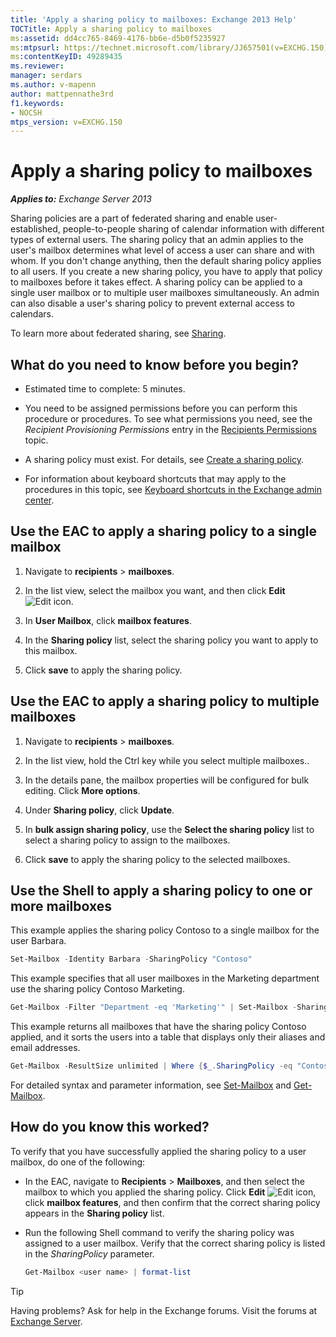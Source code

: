 ```yaml
---
title: 'Apply a sharing policy to mailboxes: Exchange 2013 Help'
TOCTitle: Apply a sharing policy to mailboxes
ms:assetid: dd4cc765-8469-4176-bb6e-d5b0f5235927
ms:mtpsurl: https://technet.microsoft.com/library/JJ657501(v=EXCHG.150)
ms:contentKeyID: 49289435
ms.reviewer: 
manager: serdars
ms.author: v-mapenn
author: mattpennathe3rd
f1.keywords:
- NOCSH
mtps_version: v=EXCHG.150
---
```


# Apply a sharing policy to mailboxes

_**Applies to:** Exchange Server 2013_

Sharing policies are a part of federated sharing and enable user-established, people-to-people sharing of calendar information with different types of external users. The sharing policy that an admin applies to the user's mailbox determines what level of access a user can share and with whom. If you don't change anything, then the default sharing policy applies to all users. If you create a new sharing policy, you have to apply that policy to mailboxes before it takes effect. A sharing policy can be applied to a single user mailbox or to multiple user mailboxes simultaneously. An admin can also disable a user's sharing policy to prevent external access to calendars.

To learn more about federated sharing, see [Sharing](sharing-exchange-2013-help.md).

## What do you need to know before you begin?

- Estimated time to complete: 5 minutes.

- You need to be assigned permissions before you can perform this procedure or procedures. To see what permissions you need, see the *Recipient Provisioning Permissions* entry in the [Recipients Permissions](recipients-permissions-exchange-2013-help.md) topic.

- A sharing policy must exist. For details, see [Create a sharing policy](create-a-sharing-policy-exchange-2013-help.md).

- For information about keyboard shortcuts that may apply to the procedures in this topic, see [Keyboard shortcuts in the Exchange admin center](keyboard-shortcuts-in-the-exchange-admin-center-2013-help.md).

## Use the EAC to apply a sharing policy to a single mailbox

1. Navigate to **recipients** \> **mailboxes**.

2. In the list view, select the mailbox you want, and then click **Edit** ![Edit icon](images/JJ218640.6f53ccb2-1f13-4c02-bea0-30690e6ea71d(EXCHG.150).gif "Edit icon").

3. In **User Mailbox**, click **mailbox features**.

4. In the **Sharing policy** list, select the sharing policy you want to apply to this mailbox.

5. Click **save** to apply the sharing policy.

## Use the EAC to apply a sharing policy to multiple mailboxes

1. Navigate to **recipients** \> **mailboxes**.

2. In the list view, hold the Ctrl key while you select multiple mailboxes..

3. In the details pane, the mailbox properties will be configured for bulk editing. Click **More options**.

4. Under **Sharing policy**, click **Update**.

5. In **bulk assign sharing policy**, use the **Select the sharing policy** list to select a sharing policy to assign to the mailboxes.

6. Click **save** to apply the sharing policy to the selected mailboxes.

## Use the Shell to apply a sharing policy to one or more mailboxes

This example applies the sharing policy Contoso to a single mailbox for the user Barbara.

```powershell
Set-Mailbox -Identity Barbara -SharingPolicy "Contoso"
```

This example specifies that all user mailboxes in the Marketing department use the sharing policy Contoso Marketing.

```powershell
Get-Mailbox -Filter "Department -eq 'Marketing'" | Set-Mailbox -SharingPolicy "Contoso Marketing"
```

This example returns all mailboxes that have the sharing policy Contoso applied, and it sorts the users into a table that displays only their aliases and email addresses.

```powershell
Get-Mailbox -ResultSize unlimited | Where {$_.SharingPolicy -eq "Contoso" } | format-table Alias, EmailAddresses
```

For detailed syntax and parameter information, see [Set-Mailbox](https://docs.microsoft.com/powershell/module/exchange/Set-Mailbox) and [Get-Mailbox](https://docs.microsoft.com/powershell/module/exchange/Get-Mailbox).

## How do you know this worked?

To verify that you have successfully applied the sharing policy to a user mailbox, do one of the following:

- In the EAC, navigate to **Recipients** \> **Mailboxes**, and then select the mailbox to which you applied the sharing policy. Click **Edit** ![Edit icon](images/JJ218640.6f53ccb2-1f13-4c02-bea0-30690e6ea71d(EXCHG.150).gif "Edit icon"), click **mailbox features**, and then confirm that the correct sharing policy appears in the **Sharing policy** list.

- Run the following Shell command to verify the sharing policy was assigned to a user mailbox. Verify that the correct sharing policy is listed in the *SharingPolicy* parameter.

  ```powershell
  Get-Mailbox <user name> | format-list
  ```

> [!TIP]
> Having problems? Ask for help in the Exchange forums. Visit the forums at [Exchange Server](https://go.microsoft.com/fwlink/p/?linkid=60612).
